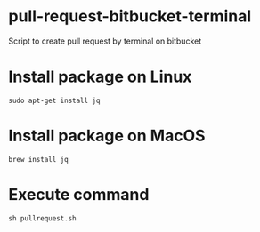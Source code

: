# pull-request-bitbucket-terminal
Script to create pull request by terminal on bitbucket

# Install package on Linux
```
sudo apt-get install jq
```

# Install package on MacOS
```
brew install jq
```

# Execute command
```
sh pullrequest.sh
```
